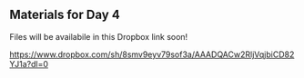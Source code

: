 ## Materials for Day 4

Files will be availabile in this Dropbox link soon!

https://www.dropbox.com/sh/8smv9eyv79sof3a/AAADQACw2RljVqjbiCD82YJ1a?dl=0
